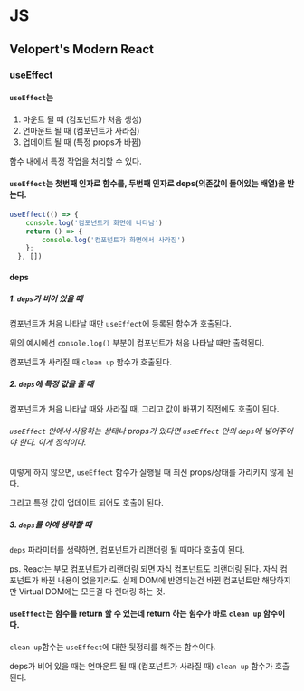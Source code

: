# JS

## Velopert's Modern React

### useEffect

#### `useEffect`는 
1. 마운트 될 때 (컴포넌트가 처음 생성)
2. 언마운트 될 때 (컴포넌트가 사라짐)
3. 업데이트 될 때 (특정 props가 바뀜)

함수 내에서 특정 작업을 처리할 수 있다.

#### `useEffect`는 첫번째 인자로 함수를, 두번째 인자로 deps(의존값이 들어있는 배열)을 받는다.
```javascript
useEffect(() => {
    console.log('컴포넌트가 화면에 나타남')
    return () => {
        console.log('컴포넌트가 화면에서 사라짐')
    };
  }, [])
```

#### deps

##### 1. `deps`가 비어 있을 때

컴포넌트가 처음 나타날 때만 `useEffect`에 등록된 함수가 호출된다.

위의 예시에선 `console.log()` 부분이 컴포넌트가 처음 나타날 때만 출력된다.

컴포넌트가 사라질 때 `clean up` 함수가 호출된다.

##### 2. `deps`에 특정 값을 줄 때

컴포넌트가 처음 나타날 때와 사라질 때, 그리고 값이 바뀌기 직전에도 호출이 된다.

###### `useEffect` 안에서 사용하는 상태나 props가 있다면 `useEffect` 안의 `deps`에 넣어주어야 한다. 이게 정석이다.

이렇게 하지 않으면, `useEffect` 함수가 실행될 때 최신 props/상태를 가리키지 않게 된다.

그리고 특정 값이 업데이트 되어도 호출이 된다.

##### 3. `deps`를 아예 생략할 때

`deps` 파라미터를 생략하면, 컴포넌트가 리랜더링 될 때마다 호출이 된다.

ps. React는 부모 컴포넌트가 리랜더링 되면 자식 컴포넌트도 리랜더링 된다. 자식 컴포넌트가 바뀐 내용이 없을지라도. 실제 DOM에 반영되는건 바뀐 컴포넌트만 해당하지만 Virtual DOM에는 모든걸 다 렌더링 하는 것.

#### `useEffect`는 함수를 return 할 수 있는데 return 하는 힘수가 바로 `clean up` 함수이다.

`clean up`함수는 `useEffect`에 대한 뒷정리를 해주는 함수이다.

deps가 비어 있을 때는 언마운트 될 때 (컴포넌트가 사라질 때) `clean up` 함수가 호출된다.

